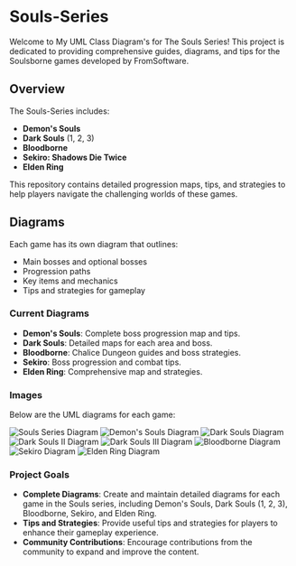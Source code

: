 # Souls-Series

Welcome to My UML Class Diagram's for The Souls Series! 
This project is dedicated to providing comprehensive guides, diagrams, and tips for the Soulsborne games developed by FromSoftware. 

## Overview

The Souls-Series includes:
- **Demon's Souls**
- **Dark Souls** (1, 2, 3)
- **Bloodborne**
- **Sekiro: Shadows Die Twice**
- **Elden Ring**

This repository contains detailed progression maps, tips, and strategies to help players navigate the challenging worlds of these games.

## Diagrams

Each game has its own diagram that outlines:
- Main bosses and optional bosses
- Progression paths
- Key items and mechanics
- Tips and strategies for gameplay

### Current Diagrams
- **Demon's Souls**: Complete boss progression map and tips.
- **Dark Souls**: Detailed maps for each area and boss.
- **Bloodborne**: Chalice Dungeon guides and boss strategies.
- **Sekiro**: Boss progression and combat tips.
- **Elden Ring**: Comprehensive map and strategies.

### Images
Below are the UML diagrams for each game:

![Souls Series Diagram](/Souls%20Series.png)
![Demon's Souls Diagram](/Demon%20Souls.png)
![Dark Souls Diagram](/Dark%20Souls%201.png)
![Dark Souls II Diagram](/Dark%20Souls%202.png)
![Dark Souls III Diagram](/Dark%20Souls%203.png)
![Bloodborne Diagram](/Bloodborne.png)
![Sekiro Diagram](/Sekiro.png)
![Elden Ring Diagram](/Elden%20Ring.png)

### Project Goals
- **Complete Diagrams**: Create and maintain detailed diagrams for each game in the Souls series, including Demon's Souls, Dark Souls (1, 2, 3), Bloodborne, Sekiro, and Elden Ring.
- **Tips and Strategies**: Provide useful tips and strategies for players to enhance their gameplay experience.
- **Community Contributions**: Encourage contributions from the community to expand and improve the content.
